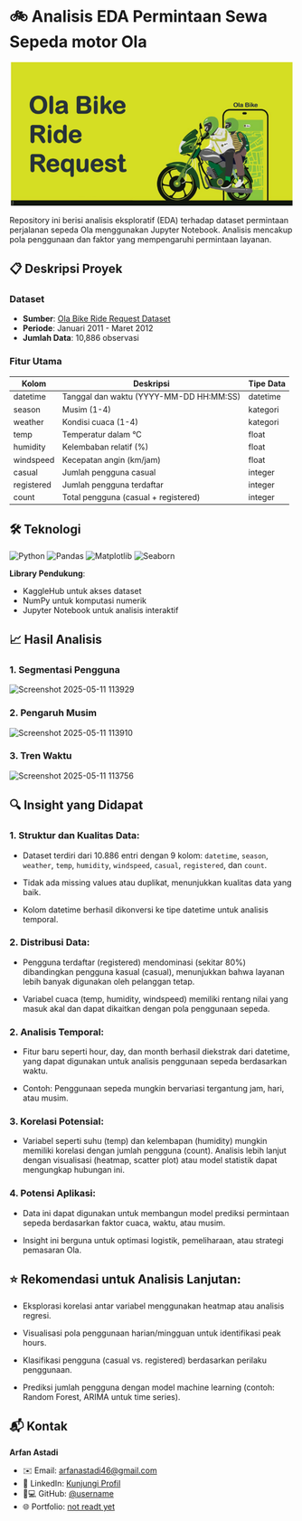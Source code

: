 # 🚲 Analisis EDA Permintaan Sewa Sepeda motor Ola

![Bike Sharing](https://github.com/nownunk55/EDA-ola/blob/main/pictures/dataset-cover.png)

Repository ini berisi analisis eksploratif (EDA) terhadap dataset permintaan perjalanan sepeda Ola menggunakan Jupyter Notebook. Analisis mencakup pola penggunaan dan faktor yang mempengaruhi permintaan layanan.

## 📋 Deskripsi Proyek

### Dataset
- **Sumber**: [Ola Bike Ride Request Dataset](https://www.kaggle.com/datasets/palvinder2006/ola-bike-ride-request)
- **Periode**: Januari 2011 - Maret 2012
- **Jumlah Data**: 10,886 observasi

### Fitur Utama
| Kolom        | Deskripsi                              | Tipe Data  |
|--------------|----------------------------------------|------------|
| datetime     | Tanggal dan waktu (YYYY-MM-DD HH:MM:SS)| datetime   |
| season       | Musim (1-4)                            | kategori   |
| weather      | Kondisi cuaca (1-4)                    | kategori   |
| temp         | Temperatur dalam °C                    | float      |
| humidity     | Kelembaban relatif (%)                 | float      |
| windspeed    | Kecepatan angin (km/jam)               | float      |
| casual       | Jumlah pengguna casual                 | integer    |
| registered   | Jumlah pengguna terdaftar              | integer    |
| count        | Total pengguna (casual + registered)   | integer    |

## 🛠️ Teknologi

![Python](https://img.shields.io/badge/Python-3.8%2B-blue)
![Pandas](https://img.shields.io/badge/Pandas-1.3.0-green)
![Matplotlib](https://img.shields.io/badge/Matplotlib-3.4.2-red)
![Seaborn](https://img.shields.io/badge/Seaborn-0.11.1-orange)

**Library Pendukung**:
- KaggleHub untuk akses dataset
- NumPy untuk komputasi numerik
- Jupyter Notebook untuk analisis interaktif

## 📈 Hasil Analisis

### 1. Segmentasi Pengguna
![Screenshot 2025-05-11 113929](https://github.com/user-attachments/assets/e8e6b964-9ce6-4c6c-ab26-089ea6015466)

### 2. Pengaruh Musim
![Screenshot 2025-05-11 113910](https://github.com/user-attachments/assets/7fb13230-c8da-45ee-aa02-3f11179dda97)

### 3. Tren Waktu
![Screenshot 2025-05-11 113756](https://github.com/user-attachments/assets/8bbe12b5-6286-44c4-bba1-4a6da2208494)

## 🔍 Insight yang Didapat

### 1. Struktur dan Kualitas Data:
- Dataset terdiri dari 10.886 entri dengan 9 kolom: ```datetime```, ```season```, ```weather```, ```temp```, ```humidity```, ```windspeed```, ```casual```, ```registered```, dan ```count```.

- Tidak ada missing values atau duplikat, menunjukkan kualitas data yang baik.

- Kolom datetime berhasil dikonversi ke tipe datetime untuk analisis temporal.

### 2. Distribusi Data:

- Pengguna terdaftar (registered) mendominasi (sekitar 80%) dibandingkan pengguna kasual (casual), menunjukkan bahwa layanan lebih banyak digunakan oleh pelanggan tetap.

- Variabel cuaca (temp, humidity, windspeed) memiliki rentang nilai yang masuk akal dan dapat dikaitkan dengan pola penggunaan sepeda.

### 2. Analisis Temporal:

- Fitur baru seperti hour, day, dan month berhasil diekstrak dari datetime, yang dapat digunakan untuk analisis penggunaan sepeda berdasarkan waktu.

- Contoh: Penggunaan sepeda mungkin bervariasi tergantung jam, hari, atau musim.

### 3. Korelasi Potensial:

- Variabel seperti suhu (temp) dan kelembapan (humidity) mungkin memiliki korelasi dengan jumlah pengguna (count). Analisis lebih lanjut dengan visualisasi (heatmap, scatter plot) atau model statistik dapat mengungkap hubungan ini.

### 4. Potensi Aplikasi:

- Data ini dapat digunakan untuk membangun model prediksi permintaan sepeda berdasarkan faktor cuaca, waktu, atau musim.

- Insight ini berguna untuk optimasi logistik, pemeliharaan, atau strategi pemasaran Ola.

## ⭐ Rekomendasi untuk Analisis Lanjutan:
- Eksplorasi korelasi antar variabel menggunakan heatmap atau analisis regresi.

- Visualisasi pola penggunaan harian/mingguan untuk identifikasi peak hours.

- Klasifikasi pengguna (casual vs. registered) berdasarkan perilaku penggunaan.

- Prediksi jumlah pengguna dengan model machine learning (contoh: Random Forest, ARIMA untuk time series).

## 📬 Kontak

**Arfan Astadi**  
- ✉️ Email: [arfanastadi46@gmail.com](mailto:arfanastadi46@gmail.com)  
- 💼 LinkedIn: [Kunjungi Profil](https://www.linkedin.com/in/arfan-astadi-3ab480301/)  
- 👨💻 GitHub: [@username](https://github.com/nownunk55)  
- 🌐 Portfolio: [not readt yet](https://yourwebsite.com)  
